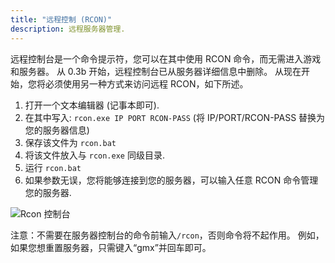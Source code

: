 ```yaml
---
title: "远程控制 (RCON)"
description: 远程服务器管理.
---
```


远程控制台是一个命令提示符，您可以在其中使用 RCON 命令，而无需进入游戏和服务器。 从 0.3b 开始，远程控制台已从服务器详细信息中删除。 从现在开始，您将必须使用另一种方式来访问远程 RCON，如下所述。

1. 打开一个文本编辑器 (记事本即可).
2. 在其中写入: `rcon.exe IP PORT RCON-PASS` (将 IP/PORT/RCON-PASS 替换为您的服务器信息)
3. 保存该文件为 `rcon.bat`
4. 将该文件放入与 `rcon.exe` 同级目录.
5. 运行 `rcon.bat`
6. 如果参数无误，您将能够连接到您的服务器，可以输入任意 RCON 命令管理您的服务器.

![Rcon 控制台](/images/server/rcon.jpg)

注意：不需要在服务器控制台的命令前输入`/rcon`，否则命令将不起作用。 例如，如果您想重置服务器，只需键入“gmx”并回车即可。 
